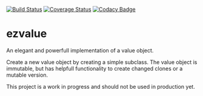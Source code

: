 [![Build Status](https://travis-ci.org/snah/ezvalue.svg?branch=master)](https://travis-ci.org/snah/ezvalue)
[![Coverage Status](https://coveralls.io/repos/github/snah/ezvalue/badge.svg?branch=master)](https://coveralls.io/github/snah/ezvalue?branch=master)
[![Codacy Badge](https://api.codacy.com/project/badge/Grade/9315320bf4cd4b1daa096e43ef0afae2)](https://www.codacy.com/app/hans-maree/ezvalue?utm_source=github.com&amp;utm_medium=referral&amp;utm_content=snah/ezvalue&amp;utm_campaign=Badge_Grade)

# ezvalue
An elegant and powerfull implementation of a value object.

Create a new value object by creating a simple subclass.
The value object is immutable, but has helpfull functionality to create changed clones or a mutable version.

This project is a work in progress and should not be used in production yet.
